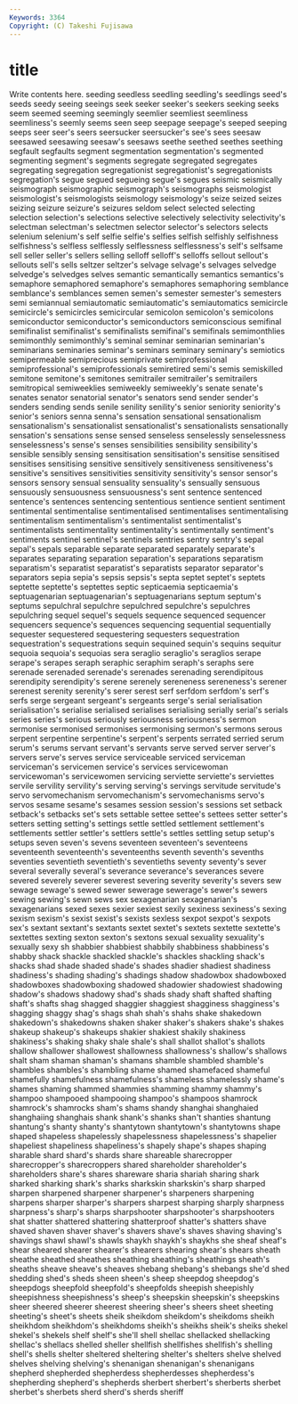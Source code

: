 ```yaml
---
Keywords: 3364 
Copyright: (C) Takeshi Fujisawa
---
```


# title

Write contents here.
 seeding seedless
seedling seedling's seedlings seed's seeds seedy seeing seeings seek seeker
seeker's seekers seeking seeks seem seemed seeming seemingly seemlier seemliest
seemliness seemliness's seemly seems seen seep seepage seepage's seeped seeping
seeps seer seer's seers seersucker seersucker's see's sees seesaw seesawed
seesawing seesaw's seesaws seethe seethed seethes seething segfault segfaults segment
segmentation segmentation's segmented segmenting segment's segments segregate segregated segregates segregating
segregation segregationist segregationist's segregationists segregation's segue segued segueing segue's segues
seismic seismically seismograph seismographic seismograph's seismographs seismologist seismologist's seismologists seismology
seismology's seize seized seizes seizing seizure seizure's seizures seldom select
selected selecting selection selection's selections selective selectively selectivity selectivity's selectman
selectman's selectmen selector selector's selectors selects selenium selenium's self selfie
selfie's selfies selfish selfishly selfishness selfishness's selfless selflessly selflessness selflessness's
self's selfsame sell seller seller's sellers selling selloff selloff's selloffs
sellout sellout's sellouts sell's sells seltzer seltzer's selvage selvage's selvages
selvedge selvedge's selvedges selves semantic semantically semantics semantics's semaphore semaphored
semaphore's semaphores semaphoring semblance semblance's semblances semen semen's semester semester's
semesters semi semiannual semiautomatic semiautomatic's semiautomatics semicircle semicircle's semicircles semicircular
semicolon semicolon's semicolons semiconductor semiconductor's semiconductors semiconscious semifinal semifinalist semifinalist's
semifinalists semifinal's semifinals semimonthlies semimonthly semimonthly's seminal seminar seminarian seminarian's
seminarians seminaries seminar's seminars seminary seminary's semiotics semipermeable semiprecious semiprivate
semiprofessional semiprofessional's semiprofessionals semiretired semi's semis semiskilled semitone semitone's semitones
semitrailer semitrailer's semitrailers semitropical semiweeklies semiweekly semiweekly's senate senate's senates
senator senatorial senator's senators send sender sender's senders sending sends
senile senility senility's senior seniority seniority's senior's seniors senna senna's
sensation sensational sensationalism sensationalism's sensationalist sensationalist's sensationalists sensationally sensation's sensations
sense sensed senseless senselessly senselessness senselessness's sense's senses sensibilities sensibility
sensibility's sensible sensibly sensing sensitisation sensitisation's sensitise sensitised sensitises sensitising
sensitive sensitively sensitiveness sensitiveness's sensitive's sensitives sensitivities sensitivity sensitivity's sensor
sensor's sensors sensory sensual sensuality sensuality's sensually sensuous sensuously sensuousness
sensuousness's sent sentence sentenced sentence's sentences sentencing sententious sentience sentient
sentiment sentimental sentimentalise sentimentalised sentimentalises sentimentalising sentimentalism sentimentalism's sentimentalist sentimentalist's
sentimentalists sentimentality sentimentality's sentimentally sentiment's sentiments sentinel sentinel's sentinels sentries
sentry sentry's sepal sepal's sepals separable separate separated separately separate's
separates separating separation separation's separations separatism separatism's separatist separatist's separatists
separator separator's separators sepia sepia's sepsis sepsis's septa septet septet's
septets septette septette's septettes septic septicaemia septicaemia's septuagenarian septuagenarian's septuagenarians
septum septum's septums sepulchral sepulchre sepulchred sepulchre's sepulchres sepulchring sequel
sequel's sequels sequence sequenced sequencer sequencers sequence's sequences sequencing sequential
sequentially sequester sequestered sequestering sequesters sequestration sequestration's sequestrations sequin sequined
sequin's sequins sequitur sequoia sequoia's sequoias sera seraglio seraglio's seraglios
serape serape's serapes seraph seraphic seraphim seraph's seraphs sere serenade
serenaded serenade's serenades serenading serendipitous serendipity serendipity's serene serenely sereneness
sereneness's serener serenest serenity serenity's serer serest serf serfdom serfdom's
serf's serfs serge sergeant sergeant's sergeants serge's serial serialisation serialisation's
serialise serialised serialises serialising serially serial's serials series series's serious
seriously seriousness seriousness's sermon sermonise sermonised sermonises sermonising sermon's sermons
serous serpent serpentine serpentine's serpent's serpents serrated serried serum serum's
serums servant servant's servants serve served server server's servers serve's
serves service serviceable serviced serviceman serviceman's servicemen service's services servicewoman
servicewoman's servicewomen servicing serviette serviette's serviettes servile servility servility's serving
serving's servings servitude servitude's servo servomechanism servomechanism's servomechanisms servo's servos
sesame sesame's sesames session session's sessions set setback setback's setbacks
set's sets settable settee settee's settees setter setter's setters setting
setting's settings settle settled settlement settlement's settlements settler settler's settlers
settle's settles settling setup setup's setups seven seven's sevens seventeen
seventeen's seventeens seventeenth seventeenth's seventeenths seventh seventh's sevenths seventies seventieth
seventieth's seventieths seventy seventy's sever several severally several's severance severance's
severances severe severed severely severer severest severing severity severity's severs
sew sewage sewage's sewed sewer sewerage sewerage's sewer's sewers sewing
sewing's sewn sews sex sexagenarian sexagenarian's sexagenarians sexed sexes sexier
sexiest sexily sexiness sexiness's sexing sexism sexism's sexist sexist's sexists
sexless sexpot sexpot's sexpots sex's sextant sextant's sextants sextet sextet's
sextets sextette sextette's sextettes sexting sexton sexton's sextons sexual sexuality
sexuality's sexually sexy sh shabbier shabbiest shabbily shabbiness shabbiness's shabby
shack shackle shackled shackle's shackles shackling shack's shacks shad shade
shaded shade's shades shadier shadiest shadiness shadiness's shading shading's shadings
shadow shadowbox shadowboxed shadowboxes shadowboxing shadowed shadowier shadowiest shadowing shadow's
shadows shadowy shad's shads shady shaft shafted shafting shaft's shafts
shag shagged shaggier shaggiest shagginess shagginess's shagging shaggy shag's shags
shah shah's shahs shake shakedown shakedown's shakedowns shaken shaker shaker's
shakers shake's shakes shakeup shakeup's shakeups shakier shakiest shakily shakiness
shakiness's shaking shaky shale shale's shall shallot shallot's shallots shallow
shallower shallowest shallowness shallowness's shallow's shallows shalt sham shaman shaman's
shamans shamble shambled shamble's shambles shambles's shambling shame shamed shamefaced
shameful shamefully shamefulness shamefulness's shameless shamelessly shame's shames shaming shammed
shammies shamming shammy shammy's shampoo shampooed shampooing shampoo's shampoos shamrock
shamrock's shamrocks sham's shams shandy shanghai shanghaied shanghaiing shanghais shank
shank's shanks shan't shanties shantung shantung's shanty shanty's shantytown shantytown's
shantytowns shape shaped shapeless shapelessly shapelessness shapelessness's shapelier shapeliest shapeliness
shapeliness's shapely shape's shapes shaping sharable shard shard's shards share
shareable sharecropper sharecropper's sharecroppers shared shareholder shareholder's shareholders share's shares
shareware sharia shariah sharing shark sharked sharking shark's sharks sharkskin
sharkskin's sharp sharped sharpen sharpened sharpener sharpener's sharpeners sharpening sharpens
sharper sharper's sharpers sharpest sharping sharply sharpness sharpness's sharp's sharps
sharpshooter sharpshooter's sharpshooters shat shatter shattered shattering shatterproof shatter's shatters
shave shaved shaven shaver shaver's shavers shave's shaves shaving shaving's
shavings shawl shawl's shawls shaykh shaykh's shaykhs she sheaf sheaf's
shear sheared shearer shearer's shearers shearing shear's shears sheath sheathe
sheathed sheathes sheathing sheathing's sheathings sheath's sheaths sheave sheave's sheaves
shebang shebang's shebangs she'd shed shedding shed's sheds sheen sheen's
sheep sheepdog sheepdog's sheepdogs sheepfold sheepfold's sheepfolds sheepish sheepishly sheepishness
sheepishness's sheep's sheepskin sheepskin's sheepskins sheer sheered sheerer sheerest sheering
sheer's sheers sheet sheeting sheeting's sheet's sheets sheik sheikdom sheikdom's
sheikdoms sheikh sheikhdom sheikhdom's sheikhdoms sheikh's sheikhs sheik's sheiks shekel
shekel's shekels shelf shelf's she'll shell shellac shellacked shellacking shellac's
shellacs shelled sheller shellfish shellfishes shellfish's shelling shell's shells shelter
sheltered sheltering shelter's shelters shelve shelved shelves shelving shelving's shenanigan
shenanigan's shenanigans shepherd shepherded shepherdess shepherdesses shepherdess's shepherding shepherd's shepherds
sherbert sherbert's sherberts sherbet sherbet's sherbets sherd sherd's sherds sheriff
